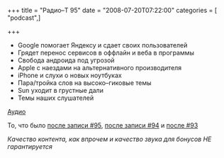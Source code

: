 +++
title = "Радио–Т 95"
date = "2008-07-20T07:22:00"
categories = [ "podcast",]

+++

- Google помогает Яндексу и сдает своих пользователей
- Грядет перенос сервисов в оффлайн и веба в программы
- Свобода андроида под угрозой
- Apple с наездами на альтернативного производителя
- iPhone и слухи о новых ноутбуках
- Пара/тройка слов на высоко–гиковые темы
- Sun уходит в грустные дали
- Темы наших слушателей

[Аудио](https://cdn.radio-t.com/rt_podcast95.mp3)


То, что было [после записи #95](http://narod.ru/disk/1566304000/rt95_afterparty.mp3.html), [после записи #94](http://narod.ru/disk/1566377000/rt94_afterparty.mp3.html) и [после #93](http://narod.ru/disk/1566415000/rt93_afterparty.mp3.html)

_Качество контента, как впрочем и качество звука для бонусов НЕ гарантируется_

<audio src="https://cdn.radio-t.com/rt_podcast95.mp3" preload="none"></audio>